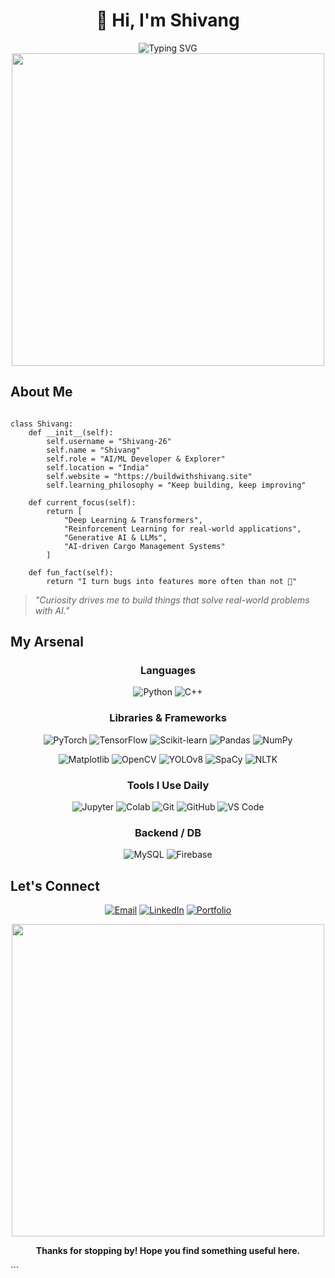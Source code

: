 
# <div align="center">👋 Hi, I'm Shivang</div>

<div align="center">
  <img src="https://readme-typing-svg.herokuapp.com?font=Fira+Code&weight=600&size=28&duration=3000&pause=1000&color=00D4FF&center=true&vCenter=true&random=false&width=650&lines=AI+%26+ML+Developer;Building+intelligent+systems+one+step+at+a+time;Exploring+Deep+Learning,+RL+%26+GenAI" alt="Typing SVG" />
</div>

<div align="center">
  <img src="https://user-images.githubusercontent.com/74038190/225813708-98b745f2-7d22-48cf-9150-083f1b00d6c9.gif" width="500">
</div>



## About Me

```

class Shivang:
    def __init__(self):
        self.username = "Shivang-26"
        self.name = "Shivang"
        self.role = "AI/ML Developer & Explorer"
        self.location = "India"
        self.website = "https://buildwithshivang.site"
        self.learning_philosophy = "Keep building, keep improving"
        
    def current_focus(self):
        return [
            "Deep Learning & Transformers",
            "Reinforcement Learning for real-world applications",
            "Generative AI & LLMs",
            "AI-driven Cargo Management Systems"
        ]
    
    def fun_fact(self):
        return "I turn bugs into features more often than not 🚀"
````

> *"Curiosity drives me to build things that solve real-world problems with AI."*



## My Arsenal

<div align="center">

### Languages

![Python](https://img.shields.io/badge/Python-3776AB?style=for-the-badge\&logo=python\&logoColor=white)
![C++](https://img.shields.io/badge/C++-00599C?style=for-the-badge\&logo=cplusplus\&logoColor=white)

### Libraries & Frameworks

![PyTorch](https://img.shields.io/badge/PyTorch-EE4C2C?style=for-the-badge\&logo=pytorch\&logoColor=white)
![TensorFlow](https://img.shields.io/badge/TensorFlow-FF6F00?style=for-the-badge\&logo=tensorflow\&logoColor=white)
![Scikit-learn](https://img.shields.io/badge/Scikit--learn-F7931E?style=for-the-badge\&logo=scikit-learn\&logoColor=white)
![Pandas](https://img.shields.io/badge/Pandas-150458?style=for-the-badge\&logo=pandas\&logoColor=white)
![NumPy](https://img.shields.io/badge/NumPy-013243?style=for-the-badge\&logo=numpy\&logoColor=white)

![Matplotlib](https://img.shields.io/badge/Matplotlib-11557C?style=for-the-badge\&logoColor=white)
![OpenCV](https://img.shields.io/badge/OpenCV-27338e?style=for-the-badge\&logo=opencv\&logoColor=white)
![YOLOv8](https://img.shields.io/badge/YOLOv8-FF1493?style=for-the-badge\&logo=openai\&logoColor=white)
![SpaCy](https://img.shields.io/badge/SpaCy-09A3D5?style=for-the-badge\&logoColor=white)
![NLTK](https://img.shields.io/badge/NLTK-FFB703?style=for-the-badge\&logoColor=black)

### Tools I Use Daily

![Jupyter](https://img.shields.io/badge/Jupyter-F37626?style=for-the-badge\&logo=jupyter\&logoColor=white)
![Colab](https://img.shields.io/badge/Colab-F9AB00?style=for-the-badge\&logo=googlecolab\&logoColor=white)
![Git](https://img.shields.io/badge/Git-F05032?style=for-the-badge\&logo=git\&logoColor=white)
![GitHub](https://img.shields.io/badge/GitHub-181717?style=for-the-badge\&logo=github\&logoColor=white)
![VS Code](https://img.shields.io/badge/VSCode-007ACC?style=for-the-badge\&logo=visualstudiocode\&logoColor=white)

### Backend / DB

![MySQL](https://img.shields.io/badge/MySQL-4479A1?style=for-the-badge\&logo=mysql\&logoColor=white)
![Firebase](https://img.shields.io/badge/Firebase-FFCA28?style=for-the-badge\&logo=firebase\&logoColor=black)

</div>



## Let's Connect

<div align="center">

[![Email](https://img.shields.io/badge/Email-vats.jshivang@gmail.com-red?style=for-the-badge\&logo=gmail\&logoColor=white)](mailto:vats.jshivang@gmail.com)
[![LinkedIn](https://img.shields.io/badge/LinkedIn-Connect-blue?style=for-the-badge\&logo=linkedin\&logoColor=white)](https://www.linkedin.com/in/shivang-133a982b9)
[![Portfolio](https://img.shields.io/badge/Portfolio-BuildWithShivang.site-ff9800?style=for-the-badge\&logo=firefox\&logoColor=white)](https://buildwithshivang.site)

</div>



<div align="center">
  <img src="https://user-images.githubusercontent.com/74038190/212284115-f47cd8ff-2ffb-4b04-b5bf-4d1c14c0247f.gif" width="500">

**Thanks for stopping by! Hope you find something useful here.**

</div>
```

